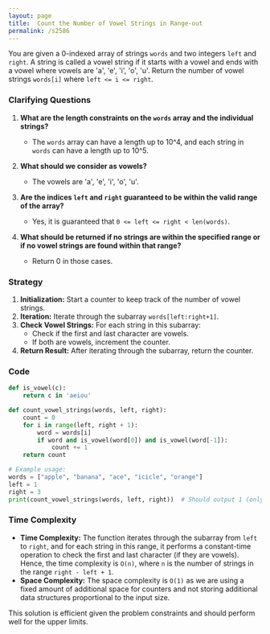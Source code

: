 ```yaml
---
layout: page
title:  Count the Number of Vowel Strings in Range-out
permalink: /s2586
---
```


You are given a 0-indexed array of strings `words` and two integers `left` and `right`. A string is called a vowel string if it starts with a vowel and ends with a vowel where vowels are 'a', 'e', 'i', 'o', 'u'. Return the number of vowel strings `words[i]` where `left <= i <= right`.

### Clarifying Questions

1. **What are the length constraints on the `words` array and the individual strings?**
   - The `words` array can have a length up to 10^4, and each string in `words` can have a length up to 10^5.

2. **What should we consider as vowels?**
   - The vowels are 'a', 'e', 'i', 'o', 'u'.

3. **Are the indices `left` and `right` guaranteed to be within the valid range of the array?**
   - Yes, it is guaranteed that `0 <= left <= right < len(words)`.

4. **What should be returned if no strings are within the specified range or if no vowel strings are found within that range?**
   - Return 0 in those cases.

### Strategy

1. **Initialization:** Start a counter to keep track of the number of vowel strings.
2. **Iteration:** Iterate through the subarray `words[left:right+1]`.
3. **Check Vowel Strings:** For each string in this subarray:
   - Check if the first and last character are vowels.
   - If both are vowels, increment the counter.
4. **Return Result:** After iterating through the subarray, return the counter.

### Code

```python
def is_vowel(c):
    return c in 'aeiou'

def count_vowel_strings(words, left, right):
    count = 0
    for i in range(left, right + 1):
        word = words[i]
        if word and is_vowel(word[0]) and is_vowel(word[-1]):
            count += 1
    return count

# Example usage:
words = ["apple", "banana", "ace", "icicle", "orange"]
left = 1
right = 3
print(count_vowel_strings(words, left, right))  # Should output 1 (only "ace" is a vowel string)
```

### Time Complexity

- **Time Complexity:** The function iterates through the subarray from `left` to `right`, and for each string in this range, it performs a constant-time operation to check the first and last character (if they are vowels). Hence, the time complexity is `O(n)`, where `n` is the number of strings in the range `right - left + 1`.
- **Space Complexity:** The space complexity is `O(1)` as we are using a fixed amount of additional space for counters and not storing additional data structures proportional to the input size.

This solution is efficient given the problem constraints and should perform well for the upper limits.
